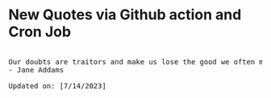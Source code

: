 # New Quotes via Github action and Cron Job

<pre>
<!-- #quote -->
Our doubts are traitors and make us lose the good we often might win, by fearing to attempt.
- Jane Addams

Updated on: [7/14/2023]
<!-- #quoteEnd -->
</pre>
